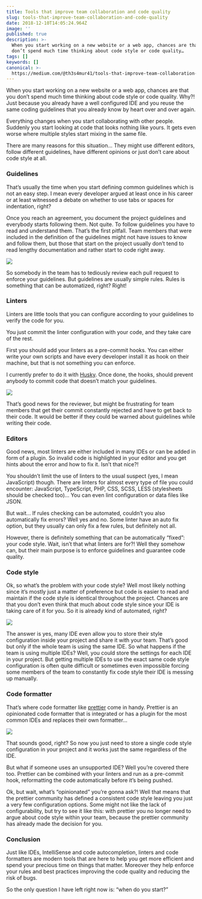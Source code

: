```yaml
---
title: Tools that improve team collaboration and code quality
slug: tools-that-improve-team-collaboration-and-code-quality
date: 2018-12-10T14:05:24.964Z
image: ''
published: true
description: >-
  When you start working on a new website or a web app, chances are that you
  don’t spend much time thinking about code style or code quality…
tags: []
keywords: []
canonical: >-
  https://medium.com/@th3s4mur41/tools-that-improve-team-collaboration-and-code-quality-fad9394c9ec6
---
```


When you start working on a new website or a web app, chances are that you don’t spend much time thinking about code style or code quality. Why?! Just because you already have a well configured IDE and you reuse the same coding guidelines that you already know by heart over and over again.

Everything changes when you start collaborating with other people. Suddenly you start looking at code that looks nothing like yours. It gets even worse where multiple styles start mixing in the same file.

There are many reasons for this situation… They might use different editors, follow different guidelines, have different opinions or just don’t care about code style at all.

### Guidelines

That’s usually the time when you start defining common guidelines which is not an easy step. I mean every developer argued at least once in his career or at least witnessed a debate on whether to use tabs or spaces for indentation, right?

Once you reach an agreement, you document the project guidelines and everybody starts following them. Not quite. To follow guidelines you have to read and understand them. That’s the first pitfall. Team members that were included in the definition of the guidelines might not have issues to know and follow them, but those that start on the project usually don’t tend to read lengthy documentation and rather start to code right away.

![](C:\src\test\medium-export\posts\md_1712848580652\img\1__mYpT__zEU1zF8WDvB__OlHuw.jpeg)

So somebody in the team has to tediously review each pull request to enforce your guidelines. But guidelines are usually simple rules. Rules is something that can be automatized, right? Right!

### Linters

Linters are little tools that you can configure according to your guidelines to verify the code for you.

You just commit the linter configuration with your code, and they take care of the rest.

First you should add your linters as a pre-commit hooks. You can either write your own scripts and have every developer install it as hook on their machine, but that is not something you can enforce.

I currently prefer to do it with [Husky](https://www.npmjs.com/package/husky). Once done, the hooks, should prevent anybody to commit code that doesn’t match your guidelines.

![](C:\src\test\medium-export\posts\md_1712848580652\img\1__itzWrI7N3JyKl2bHemxGqg.png)

That’s good news for the reviewer, but might be frustrating for team members that get their commit constantly rejected and have to get back to their code. It would be better if they could be warned about guidelines while writing their code.

### Editors

Good news, most linters are either included in many IDEs or can be added in form of a plugin. So invalid code is highlighted in your editor and you get hints about the error and how to fix it. Isn’t that nice?!

You shouldn’t limit the use of linters to the usual suspect (yes, I mean JavaScript) though. There are linters for almost every type of file you could encounter: JavaScript, TypeScript, PHP, CSS, SCSS, LESS (stylesheets should be checked too)… You can even lint configuration or data files like JSON.

But wait… If rules checking can be automated, couldn’t you also automatically fix errors? Well yes and no. Some linter have an auto fix option, but they usually can only fix a few rules, but definitely not all.

However, there is definitely something that can be automatically “fixed”: your code style. Wait, isn’t that what linters are for?! Well they somehow can, but their main purpose is to enforce guidelines and guarantee code quality.

### Code style

Ok, so what’s the problem with your code style? Well most likely nothing since it’s mostly just a matter of preference but code is easier to read and maintain if the code style is identical throughout the project. Chances are that you don’t even think that much about code style since your IDE is taking care of it for you. So it is already kind of automated, right?

![](C:\src\test\medium-export\posts\md_1712848580652\img\1__vxyWmPd8tZhmuGhnZP0__zg.jpeg)

The answer is yes, many IDE even allow you to store their style configuration inside your project and share it with your team. That’s good but only if the whole team is using the same IDE. So what happens if the team is using multiple IDEs? Well, you could store the settings for each IDE in your project. But getting multiple IDEs to use the exact same code style configuration is often quite difficult or sometimes even impossible forcing some members of the team to constantly fix code style their IDE is messing up manually.

### Code formatter

That’s where code formatter like [prettier](https://prettier.io/) come in handy. Prettier is an opinionated code formatter that is integrated or has a plugin for the most common IDEs and replaces their own formatter…

![](C:\src\test\medium-export\posts\md_1712848580652\img\1__XajY__8awwlbpDmg9LnBH7A.jpeg)

That sounds good, right? So now you just need to store a single code style configuration in your project and it works just the same regardless of the IDE.

But what if someone uses an unsupported IDE? Well you’re covered there too. Prettier can be combined with your linters and run as a pre-commit hook, reformatting the code automatically before it’s being pushed.

Ok, but wait, what’s “opinionated” you’re gonna ask?! Well that means that the prettier community has defined a consistent code style leaving you just a very few configuration options. Some might not like the lack of configurability, but try to see it like this: with prettier you no longer need to argue about code style within your team, because the prettier community has already made the decision for you.

### Conclusion

Just like IDEs, IntelliSense and code autocompletion, linters and code formatters are modern tools that are here to help you get more efficient and spend your precious time on things that matter. Moreover they help enforce your rules and best practices improving the code quality and reducing the risk of bugs.

So the only question I have left right now is: “when do you start?”
